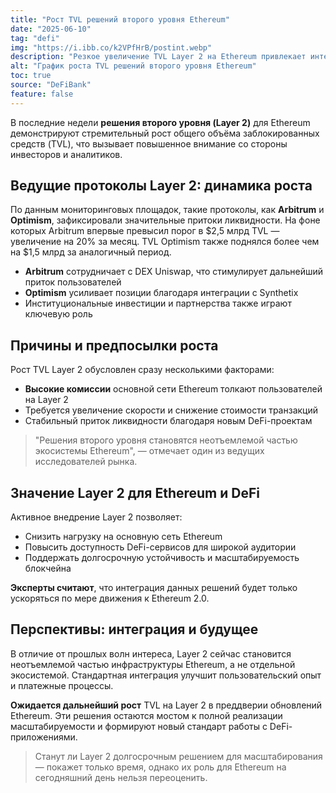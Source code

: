 ```yaml
---
title: "Рост TVL решений второго уровня Ethereum"
date: "2025-06-10"
tag: "defi"
img: "https://i.ibb.co/k2VPfHrB/postint.webp"
description: "Резкое увеличение TVL Layer 2 на Ethereum привлекает интерес инвесторов"
alt: "График роста TVL решений второго уровня Ethereum"
toc: true
source: "DeFiBank"
feature: false
---
```


В последние недели **решения второго уровня (Layer 2)** для Ethereum демонстрируют стремительный рост общего объёма заблокированных средств (TVL), что вызывает повышенное внимание со стороны инвесторов и аналитиков.

## Ведущие протоколы Layer 2: динамика роста

По данным мониторинговых площадок, такие протоколы, как **Arbitrum** и **Optimism**, зафиксировали значительные притоки ликвидности. На фоне которых Arbitrum впервые превысил порог в $2,5 млрд TVL — увеличение на 20% за месяц. TVL Optimism также поднялся более чем на $1,5 млрд за аналогичный период.

- **Arbitrum** сотрудничает с DEX Uniswap, что стимулирует дальнейший приток пользователей
- **Optimism** усиливает позиции благодаря интеграции с Synthetix
- Институциональные инвестиции и партнерства также играют ключевую роль

## Причины и предпосылки роста

Рост TVL Layer 2 обусловлен сразу несколькими факторами:

- **Высокие комиссии** основной сети Ethereum толкают пользователей на Layer 2
- Требуется увеличение скорости и снижение стоимости транзакций
- Стабильный приток ликвидности благодаря новым DeFi-проектам

> "Решения второго уровня становятся неотъемлемой частью экосистемы Ethereum", — отмечает один из ведущих исследователей рынка.

## Значение Layer 2 для Ethereum и DeFi

Активное внедрение Layer 2 позволяет:

- Снизить нагрузку на основную сеть Ethereum
- Повысить доступность DeFi-сервисов для широкой аудитории
- Поддержать долгосрочную устойчивость и масштабируемость блокчейна

**Эксперты считают**, что интеграция данных решений будет только ускоряться по мере движения к Ethereum 2.0.

## Перспективы: интеграция и будущее

В отличие от прошлых волн интереса, Layer 2 сейчас становится неотъемлемой частью инфраструктуры Ethereum, а не отдельной экосистемой. Стандартная интеграция улучшит пользовательский опыт и платежные процессы.

**Ожидается дальнейший рост** TVL на Layer 2 в преддверии обновлений Ethereum. Эти решения остаются мостом к полной реализации масштабируемости и формируют новый стандарт работы с DeFi-приложениями.

> Станут ли Layer 2 долгосрочным решением для масштабирования — покажет только время, однако их роль для Ethereum на сегодняшний день нельзя переоценить.
